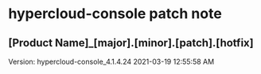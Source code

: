 # hypercloud-console patch note
## [Product Name]_[major].[minor].[patch].[hotfix]
Version: hypercloud-console_4.1.4.24
2021-03-19  12:55:58 AM
